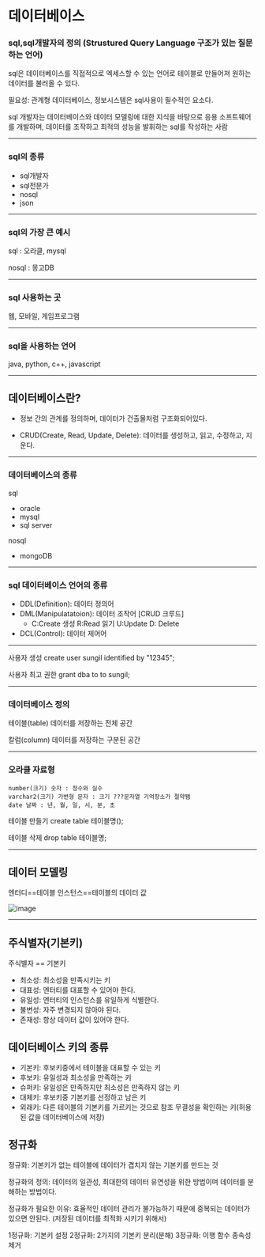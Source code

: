# 데이터베이스

### sql,sql개발자의 정의 (Strustured Query Language 구조가 있는 질문하는 언어)
sql은 데이터베이스를 직접적으로 엑세스할 수 있는 언어로 
테이블로 만들어져 원하는 데이터를 불러올 수 있다.

필요성: 관계형 데이터베이스, 정보시스템은 sql사용이 필수적인 요소다.

sql 개발자는 데이터베이스와 데이터 모델링에 대한 지식을 바탕으로 응용 소프트웨어를 개발하며, 데이터를 조작하고 최적의 성능을 발휘하는 sql를 작성하는 사람

---

### sql의 종류
- sql개발자
- sql전문가
- nosql
- json

---

### sql의 가장 큰 예시
sql : 오라클, mysql

nosql : 몽고DB

---

### sql 사용하는 곳

웹, 모바일, 게임프로그램

---

### sql을 사용하는 언어

java, python, c++, javascript

---

## 데이터베이스란?
- 정보 간의 관계를 정의하며, 데이터가 건출물처럼 구조화되어있다.

* CRUD(Create, Read, Update, Delete): 데이터를 생성하고, 읽고, 수정하고, 지운다.

---
  
### 데이터베이스의 종류

sql
- oracle
- mysql
- sql server

nosql  
- mongoDB
  
--- 
### sql 데이터베이스 언어의 종류

- DDL(Definition): 데이터 정의어
- DML(Manipulatatoion): 데이터 조작어 [CRUD 크루드]
    - C:Create 생성 R:Read 읽기 U:Update D: Delete 
- DCL(Control): 데이터 제어어

---

사용자 생성
create user sungil identified by "12345";

사용자 최고 권한
grant dba to to sungil;

---
### 데이터베이스 정의

테이블(table) 데이터를 저장하는 전체 공간

칼럼(column) 데이터를 저장하는 구분된 공간

---
### 오라클 자료형

    number(크기) 숫자 : 정수와 실수
    varchar2(크기) 가변형 문자 : 크기 ???문자열 기억장소가 절약됌
    date 날짜 : 년, 월, 일, 시, 분, 초

테이블 만들기
create table 테이블명();

테이블 삭제
drop table 테이블명;

---
## 데이터 모델링

엔터디==테이블
인스턴스==테이블의 데이터 값

![image](https://github.com/user-attachments/assets/096c5ee7-427f-471b-bffb-21e050bd411d)

---
## 주식별자(기본키)

주식별자 == 기본키

- 최소성: 최소성을 만족시키는 키
- 대표성: 엔터티를 대표할 수 있어야 한다.
- 유일성: 엔터티의 인스턴스를 유일하게 식별한다.
- 불변성: 자주 변경되지 않아야 된다.
- 존재성: 항상 데이터 값이 있어야 한다.

## 데이터베이스 키의 종류

- 기본키: 후보키중에서 테이블을 대표할 수 있는 키
- 후보키: 유일성과 최소성을 만족하는 키
- 슈퍼키: 유일성은 만족하지만 최소성은 만족하지 않는 키
- 대체키: 후보키중 기본키를 선정하고 남은 키
- 외래키: 다른 테이블의 기본키를 가르키는 것으로 참조 무결성을 확인하는 키(허용된 값을 데이터베이스에 저장)


## 정규화

정규화: 기본키가 없는 테이블에 데이터가 겹치지 않는 기본키를 만드는 것

정규화의 정의: 데이터의 일관성, 최대한의 데이터 유연성을 위한 방법이며 데이터를 분해하는 방법이다.

정규화가 필요한 이유: 효율적인 데이터 관리가 불가능하기 때문에 중복되는 데이터가 있으면 안된다. (저장된 데이터를 최적화 시키기 위해서) 

1정규화: 기본키 설정
2정규화: 2가지의 기본키 분리(분해)
3정규화: 이행 함수 종속성 제거







